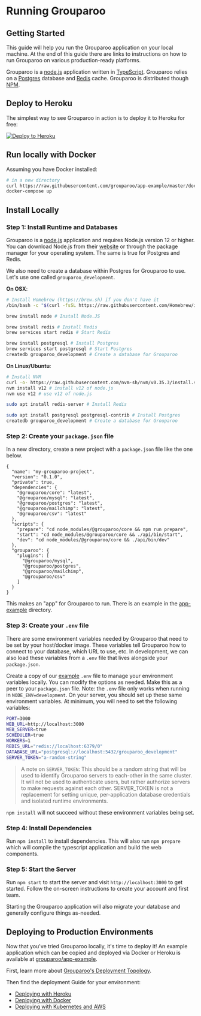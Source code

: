 # Running Grouparoo

## Getting Started

This guide will help you run the Grouparoo application on your local machine. At the end of this guide there are links to instructions on how to run Grouparoo on various production-ready platforms.

Grouparoo is a [node.js](https://nodejs.org/) application written in [TypeScript](https://www.typescriptlang.org/). Grouparoo relies on a [Postgres](https://www.postgresql.org) database and [Redis](https://redis.io) cache. Grouparoo is distributed though [NPM](https://www.npmjs.com).

## Deploy to Heroku

The simplest way to see Grouparoo in action is to deploy it to Heroku for free:

[![Deploy to Heroku](https://www.herokucdn.com/deploy/button.svg)](https://heroku.com/deploy?template=https://github.com/grouparoo/app-example)

## Run locally with Docker

Assuming you have Docker installed:

```bash
# in a new directory
curl https://raw.githubusercontent.com/grouparoo/app-example/master/docker-compose.published.yml --output docker-compose.yml
docker-compose up
```

## Install Locally

### Step 1: Install Runtime and Databases

Grouparoo is a [node.js](https://nodejs.org/) application and requires Node.js version 12 or higher. You can download Node.js from their [website](https://nodejs.org/) or through the package manager for your operating system. The same is true for Postgres and Redis.

We also need to create a database within Postgres for Grouparoo to use. Let's use one called `grouparoo_development`.

**On OSX**:

```bash
# Install Homebrew (https://brew.sh) if you don't have it
/bin/bash -c "$(curl -fsSL https://raw.githubusercontent.com/Homebrew/install/master/install.sh)"

brew install node # Install Node.JS

brew install redis # Install Redis
brew services start redis # Start Redis

brew install postgresql # Install Postgres
brew services start postgresql # Start Postgres
createdb grouparoo_development # Create a database for Grouparoo
```

**On Linux/Ubuntu**:

```bash
# Install NVM
curl -o- https://raw.githubusercontent.com/nvm-sh/nvm/v0.35.3/install.sh | bash
nvm install v12 # install v12 of node.js
nvm use v12 # use v12 of node.js

sudo apt install redis-server # Install Redis

sudo apt install postgresql postgresql-contrib # Install Postgres
createdb grouparoo_development # Create a database for Grouparoo

```

### Step 2: Create your `package.json` file

In a new directory, create a new project with a `package.json` file like the one below.

```json:readme_deploy
{
  "name": "my-grouparoo-project",
  "version": "0.1.0",
  "private": true,
  "dependencies": {
    "@grouparoo/core": "latest",
    "@grouparoo/mysql": "latest",
    "@grouparoo/postgres": "latest",
    "@grouparoo/mailchimp": "latest",
    "@grouparoo/csv": "latest"
  },
  "scripts": {
    "prepare": "cd node_modules/@grouparoo/core && npm run prepare",
    "start": "cd node_modules/@grouparoo/core && ./api/bin/start",
    "dev": "cd node_modules/@grouparoo/core && ./api/bin/dev"
  },
  "grouparoo": {
    "plugins": [
      "@grouparoo/mysql",
      "@grouparoo/postgres",
      "@grouparoo/mailchimp",
      "@grouparoo/csv"
    ]
  }
}
```

This makes an "app" for Grouparoo to run. There is an example in the [app-example](https://github.com/grouparoo/app-example/blob/master/package.json) directory.

### Step 3: Create your `.env` file

There are some environment variables needed by Grouparoo that need to be set by your host/docker image. These variables tell Grouparoo how to connect to your database, which URL to use, etc. In development, we can also load these variables from a `.env` file that lives alongside your `package.json`.

Create a copy of our [example](https://github.com/grouparoo/grouparoo/blob/master/apps/local-public/.env.example) `.env` file to manage your environment variables locally. You can modify the options as needed. Make this as a peer to your `package.json` file. Note: the `.env` file only works when running in `NODE_ENV=development`. On your server, you should set up these same environment variables. At minimum, you will need to set the following variables:

```bash
PORT=3000
WEB_URL=http://localhost:3000
WEB_SERVER=true
SCHEDULER=true
WORKERS=1
REDIS_URL="redis://localhost:6379/0"
DATABASE_URL="postgresql://localhost:5432/grouparoo_development"
SERVER_TOKEN="a-random-string"
```

> A note on `SERVER_TOKEN`: This should be a random string that will be used to identify Grouparoo servers to each-other in the same cluster. It will not be used to authenticate users, but rather authorize servers to make requests against each other. SERVER_TOKEN is not a replacement for setting unique, per-application database credentials and isolated runtime environments.

`npm install` will not succeed without these environment variables being set.

### Step 4: Install Dependencies

Run `npm install` to install dependencies. This will also run `npm prepare` which will compile the typescript application and build the web components.

### Step 5: Start the Server

Run `npm start` to start the server and visit `http://localhost:3000` to get started. Follow the on-screen instructions to create your account and first team.

Starting the Grouparoo application will also migrate your database and generally configure things as-needed.

## Deploying to Production Environments

Now that you've tried Grouparoo locally, it's time to deploy it! An example application which can be copied and deployed via Docker or Heroku is available at [grouparoo/app-example](https://github.com/grouparoo/app-example).

First, learn more about [Grouparoo's Deployment Topology](https://github.com/grouparoo/grouparoo/blob/master/documents/deployment/topology.md).

Then find the deployment Guide for your environment:

- [Deploying with Heroku](https://github.com/grouparoo/grouparoo/blob/master/documents/deployment/heroku.md)
- [Deploying with Docker](https://github.com/grouparoo/grouparoo/blob/master/documents/deployment/docker.md)
- [Deploying with Kubernetes and AWS](https://github.com/grouparoo/grouparoo/blob/master/documents/deployment/aws-and-k8s.md)
